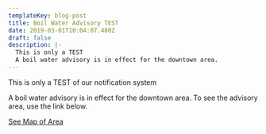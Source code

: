 ```yaml
---
templateKey: blog-post
title: Boil Water Advisory TEST
date: 2019-03-01T10:04:07.480Z
draft: false
description: |-
  This is only a TEST
  A boil water advisory is in effect for the downtown area.
---
```

This is only a TEST of our notification system

A boil water advisory is in effect for the downtown area. To see the advisory area, use the link below.

[See Map of Area](/map/?layer=Advisory&feature=0)
